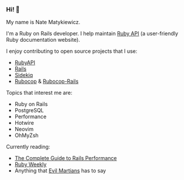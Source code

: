 ### Hi! 👋

My name is Nate Matykiewicz.

I'm a Ruby on Rails developer.
I help maintain [Ruby API](https://rubyapi.org) (a user-friendly Ruby documentation website).

I enjoy contributing to open source projects that I use:

- [RubyAPI](https://github.com/rubyapi/rubyapi/issues?q=author%3Anatematykiewicz)
- [Rails](https://github.com/rails/rails/issues?q=author%3Anatematykiewicz)
- [Sidekiq](https://github.com/mperham/sidekiq/issues?q=author%3Anatematykiewicz)
- [Rubocop](https://github.com/rubocop/rubocop/issues?q=author%3Anatematykiewicz) &amp; [Rubocop-Rails](https://github.com/rubocop/rubocop-rails/issues?q=author%3Anatematykiewicz)

Topics that interest me are:

- Ruby on Rails
- PostgreSQL
- Performance
- Hotwire
- Neovim
- OhMyZsh

Currently reading:

- [The Complete Guide to Rails Performance](https://www.railsspeed.com)
- [Ruby Weekly](https://rubyweekly.com)
- Anything that [Evil Martians](https://evilmartians.com) has to say
